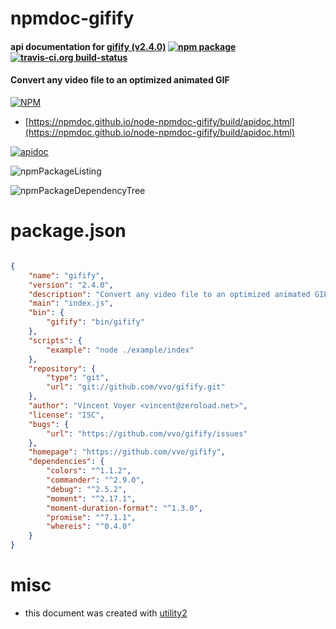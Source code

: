 # npmdoc-gifify

#### api documentation for  [gifify (v2.4.0)](https://github.com/vvo/gifify)  [![npm package](https://img.shields.io/npm/v/npmdoc-gifify.svg?style=flat-square)](https://www.npmjs.org/package/npmdoc-gifify) [![travis-ci.org build-status](https://api.travis-ci.org/npmdoc/node-npmdoc-gifify.svg)](https://travis-ci.org/npmdoc/node-npmdoc-gifify)

#### Convert any video file to an optimized animated GIF

[![NPM](https://nodei.co/npm/gifify.png?downloads=true&downloadRank=true&stars=true)](https://www.npmjs.com/package/gifify)

- [https://npmdoc.github.io/node-npmdoc-gifify/build/apidoc.html](https://npmdoc.github.io/node-npmdoc-gifify/build/apidoc.html)

[![apidoc](https://npmdoc.github.io/node-npmdoc-gifify/build/screenCapture.buildCi.browser.%252Ftmp%252Fbuild%252Fapidoc.html.png)](https://npmdoc.github.io/node-npmdoc-gifify/build/apidoc.html)

![npmPackageListing](https://npmdoc.github.io/node-npmdoc-gifify/build/screenCapture.npmPackageListing.svg)

![npmPackageDependencyTree](https://npmdoc.github.io/node-npmdoc-gifify/build/screenCapture.npmPackageDependencyTree.svg)



# package.json

```json

{
    "name": "gifify",
    "version": "2.4.0",
    "description": "Convert any video file to an optimized animated GIF",
    "main": "index.js",
    "bin": {
        "gifify": "bin/gifify"
    },
    "scripts": {
        "example": "node ./example/index"
    },
    "repository": {
        "type": "git",
        "url": "git://github.com/vvo/gifify.git"
    },
    "author": "Vincent Voyer <vincent@zeroload.net>",
    "license": "ISC",
    "bugs": {
        "url": "https://github.com/vvo/gifify/issues"
    },
    "homepage": "https://github.com/vvo/gifify",
    "dependencies": {
        "colors": "^1.1.2",
        "commander": "^2.9.0",
        "debug": "^2.5.2",
        "moment": "^2.17.1",
        "moment-duration-format": "^1.3.0",
        "promise": "^7.1.1",
        "whereis": "^0.4.0"
    }
}
```



# misc
- this document was created with [utility2](https://github.com/kaizhu256/node-utility2)
